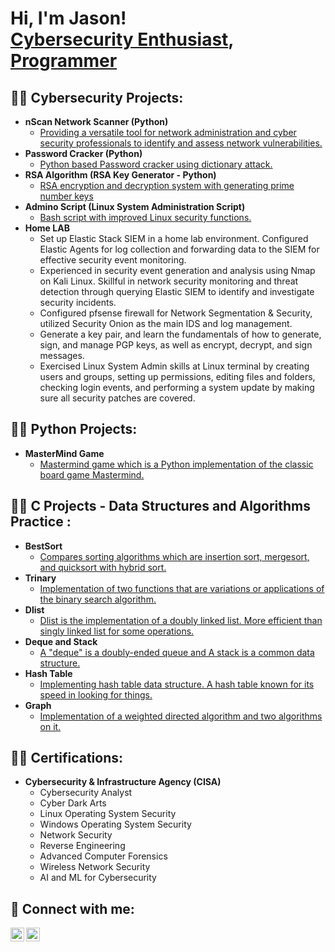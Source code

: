 <h1>Hi, I'm Jason! <br/><a href="https://www.linkedin.com/in/jasonaksu/">Cybersecurity Enthusiast</a>, <a href="https://github.com/jasonaksu">Programmer</a>

<h2>👨‍💻 Cybersecurity Projects:</h2>

- <b>nScan Network Scanner (Python)</b>
  - [Providing a versatile tool for network administration and cyber security professionals to identify and assess network vulnerabilities.](https://github.com/jasonaksu/CY_Projects/tree/main/nScan)
- <b>Password Cracker (Python)</b>
  - [Python based Password cracker using dictionary attack.](https://github.com/jasonaksu/CY_Projects/tree/main/passCracker)
- <b>RSA Algorithm (RSA Key Generator - Python) </b>
  - [RSA encryption and decryption system with generating prime number keys](https://github.com/jasonaksu)
- <b>Admino Script (Linux System Administration Script) </b>
  - [Bash script with improved Linux security functions.](https://github.com/jasonaksu/CY_Projects/tree/main/adminoScript)
- <b>Home LAB</b>
  - Set up Elastic Stack SIEM in a home lab environment. Configured Elastic Agents for log collection and forwarding data to the SIEM for effective security event monitoring.
  - Experienced in security event generation and analysis using Nmap on Kali Linux. Skillful in network security monitoring and threat detection through querying Elastic SIEM to identify and investigate security incidents.
  - Configured pfsense firewall for Network Segmentation & Security, utilized Security Onion as the main IDS and log management.
  - Generate a key pair, and learn the fundamentals of how to generate, sign, and manage PGP keys, as well as encrypt, decrypt, and sign messages.
  - Exercised Linux System Admin skills at Linux terminal by creating users and groups, setting up permissions, editing files and folders, checking login events, and performing a system update by making sure all security patches are covered.

 

<h2>👨‍💻 Python Projects:</h2>

- <b>MasterMind Game</b>
  - [Mastermind game which is a Python implementation of the classic board game Mastermind.](https://github.com/jasonaksu/Python_Projects/tree/master/MasterMind-Game)



<h2>👨‍💻 C Projects - Data Structures and Algorithms Practice :</h2>

- <b>BestSort</b>
  - [Compares sorting algorithms which are insertion sort, mergesort, and quicksort with hybrid sort.](https://github.com/jasonaksu)
- <b>Trinary</b>
  - [Implementation of two functions that are variations or applications of the binary search algorithm.](https://github.com/jasonaksu)
- <b>Dlist</b>
  - [Dlist is the implementation of a doubly linked list. More efficient than singly linked list for some operations. ](https://github.com/jasonaksu)
- <b>Deque and Stack</b>
  - [A "deque" is a doubly-ended queue and A stack is a common data structure.](https://github.com/jasonaksu)
- <b>Hash Table</b>
  - [Implementing hash table data structure. A hash table known for its speed in looking for things.](https://github.com/jasonaksu)
- <b>Graph</b>
  - [Implementation of a weighted directed algorithm and two algorithms on it.](https://github.com/jasonaksu)

<h2>👨‍💻 Certifications:</h2>

- <b>Cybersecurity & Infrastructure Agency (CISA)</b>
  - Cybersecurity Analyst
  - Cyber Dark Arts
  - Linux Operating System Security
  - Windows Operating System Security
  - Network Security
  - Reverse Engineering
  - Advanced Computer Forensics
  - Wireless Network Security
  - AI and ML for Cybersecurity



<h2> 🤳 Connect with me:</h2>

[<img align="left" alt="jh_aksu | Twitter" width="22px" src="https://cdn.jsdelivr.net/npm/simple-icons@v3/icons/twitter.svg" />][twitter]
[<img align="left" alt="jasonaksu | LinkedIn" width="22px" src="https://cdn.jsdelivr.net/npm/simple-icons@v3/icons/linkedin.svg" />][linkedin]

[twitter]: https://twitter.com/jh_aksu
[linkedin]: https://linkedin.com/in/jasonaksu

<!--
**jasonaksu/jasonaksu** is a ✨ _special_ ✨ repository because its `README.md` (this file) appears on your GitHub profile.

Here are some ideas to get you started:

- 🔭 I’m currently working on ...
- 🌱 I’m currently learning ...
- 👯 I’m looking to collaborate on ...
- 🤔 I’m looking for help with ...
- 💬 Ask me about ...
- 📫 How to reach me: ...
- 😄 Pronouns: ...
- ⚡ Fun fact: ...
-->
